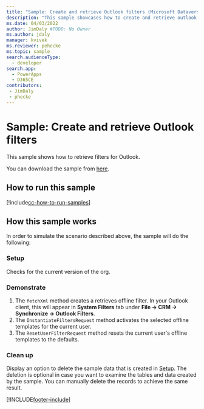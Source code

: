 ```yaml
---
title: "Sample: Create and retrieve Outlook filters (Microsoft Dataverse) | Microsoft Docs" # Intent and product brand in a unique string of 43-59 chars including spaces
description: "This sample showcases how to create and retrieve outlook filters." # 115-145 characters including spaces. This abstract displays in the search result.
ms.date: 04/03/2022
author: JimDaly #TODO: No Owner
ms.author: jdaly
manager: kvivek
ms.reviewer: pehecke
ms.topic: sample
search.audienceType: 
  - developer
search.app: 
  - PowerApps
  - D365CE
contributors:
 - JimDaly
 - phecke
---
```


# Sample: Create and retrieve Outlook filters

<!-- Same as powerapps-docs\developer\data-platform\outlook-client\sample-create-retrieve-outlook-filters.md -->

This sample shows how to retrieve filters for Outlook.

You can download the sample from [here](https://github.com/microsoft/PowerApps-Samples/tree/master/cds/orgsvc/C%23/CreartRetrieveOutlookFilters).

## How to run this sample

[!include[cc-how-to-run-samples](../../includes/cc-how-to-run-samples.md)]

## How this sample works

In order to simulate the scenario described above, the sample will do the following:

### Setup

Checks for the current version of the org.

### Demonstrate

1. The `fetchXml` method creates a retrieves offline filter. In your Outlook client, this will appear in **System Filters** tab under **File -> CRM -> Synchronize -> Outlook Filters**.
2. The `InstantiateFiltersRequest` method activates the selected offline templates for the current user.
3. The `ResetUserFilterRequest` method resets the current user's offline templates to the defaults.

### Clean up

Display an option to delete the sample data that is created in [Setup](#setup). The deletion is optional in case you want to examine the tables and data created by the sample. You can manually delete the records to achieve the same result.



[!INCLUDE[footer-include](../../../../includes/footer-banner.md)]
